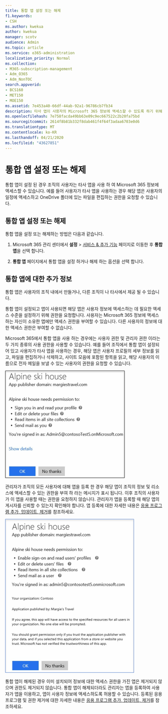 ```yaml
---
title: 통합 앱 설정 또는 해제
f1.keywords:
- CSH
ms.author: kwekua
author: kwekua
manager: scotv
audience: Admin
ms.topic: article
ms.service: o365-administration
localization_priority: Normal
ms.collection:
- M365-subscription-management
- Adm_O365
- Adm_NonTOC
search.appverid:
- BCS160
- MET150
- MOE150
ms.assetid: 7e453a40-66df-44ab-92a1-96786cb7fb34
description: 타사 앱이 사용자의 Microsoft 365 정보에 액세스할 수 있도록 하기 위해 통합 된 앱과이를 켜는 방법에 대해 알아봅니다.
ms.openlocfilehash: 7e758facda49bb63e09c9ec667522c2b20fa75bd
ms.sourcegitcommit: 2614f8b81b332f8dab461f4f64f3adaa6703e0d6
ms.translationtype: MT
ms.contentlocale: ko-KR
ms.lasthandoff: 04/21/2020
ms.locfileid: "43627851"
---
```

# <a name="turning-integrated-apps-on-or-off"></a>통합 앱 설정 또는 해제

통합 앱이 설정 된 경우 조직의 사용자는 타사 앱을 사용 하 여 Microsoft 365 정보에 액세스할 수 있습니다. 예를 들어 사용자가 타사 앱을 사용하는 경우 해당 앱은 사용자의 일정에 액세스하고 OneDrive 폴더에 있는 파일을 편집하는 권한을 요청할 수 있습니다.

## <a name="turning-integrated-apps-on-or-off"></a>통합 앱 설정 또는 해제
<a name="__toc379982114"> </a>

통합 앱을 설정 또는 해제하는 방법은 다음과 같습니다.

1. Microsoft 365 관리 센터에서 **설정** \> [서비스 &amp; 추가 기능](https://go.microsoft.com/fwlink/p/?linkid=2053743) 페이지로 이동한 후 **통합 앱**을 선택 합니다.

2. **통합 앱** 페이지에서 통합 앱을 설정 하거나 해제 하는 옵션을 선택 합니다.

## <a name="more-info-on-integrated-apps"></a>통합 앱에 대한 추가 정보
<a name="__toc379982114"> </a>

통합 앱은 사용자의 조직 내에서 만들거나, 다른 조직이 나 타사에서 제공 될 수 있습니다.

통합 앱이 설정되고 앱이 사용되면 해당 앱은 사용자 정보에 액세스하는 데 필요한 액세스 수준을 설정하기 위해 권한을 요청합니다. 사용자는 Microsoft 365 정보에 액세스 하는 자신이 소유한 앱에만 액세스 권한을 부여할 수 있습니다. 다른 사용자의 정보에 대한 액세스 권한은 부여할 수 없습니다.

Microsoft 365에서 통합 앱을 사용 하는 경우에는 사용자 권한 및 관리자 권한 이라는 두 가지 종류의 사용 권한을 사용할 수 있습니다. 예를 들어 조직에서 통합 앱이 설정되어 있고 사용자가 타사 앱을 사용하는 경우, 해당 앱은 사용자 프로필의 세부 정보를 읽고, 파일을 편집하거나 삭제하고, 사이트 모음에 포함된 항목을 읽고, 해당 사용자의 이름으로 전자 메일을 보낼 수 있는 사용자의 권한을 요청할 수 있습니다.

![통합 앱 사용자 권한](../../media/bb9a6cf8-da39-4ac0-9e40-cde03a81c121.gif)

관리자가 조직의 모든 사용자에 대해 앱을 등록 한 경우 해당 앱이 조직의 정보 및 리소스에 액세스할 수 있는 권한을 부여 하 라는 메시지가 표시 됩니다. 이후 조직의 사용자가 이 앱을 사용할 때는 권한을 요청하지 않습니다. 관리자가 앱을 등록할 때 해당 앱의 게시자를 신뢰할 수 있는지 확인해야 합니다. 앱 등록에 대한 자세한 내용은 [응용 프로그램 추가, 업데이트, 제거](https://go.microsoft.com/fwlink/p/?LinkID=518600)를 참조하세요.

![통합 앱 관리자 권한](../../media/e24aa504-bf10-446c-a9d5-45a6f2655187.gif)

통합 앱이 해제된 경우 이미 설치되어 정보에 대한 액세스 권한을 가진 앱은 제거되지 않으며 권한도 제거되지 않습니다. 통합 앱이 해제되더라도 관리자는 앱을 등록하여 사용자가 앱을 이용하고, 앱이 사용자 정보에 액세스하도록 허용할 수 있습니다. 등록된 응용 프로그램 및 권한 제거에 대한 자세한 내용은 [응용 프로그램 추가, 업데이트, 제거](https://go.microsoft.com/fwlink/?LinkID=518600&amp;clcid=0x409)를 참조하세요.


